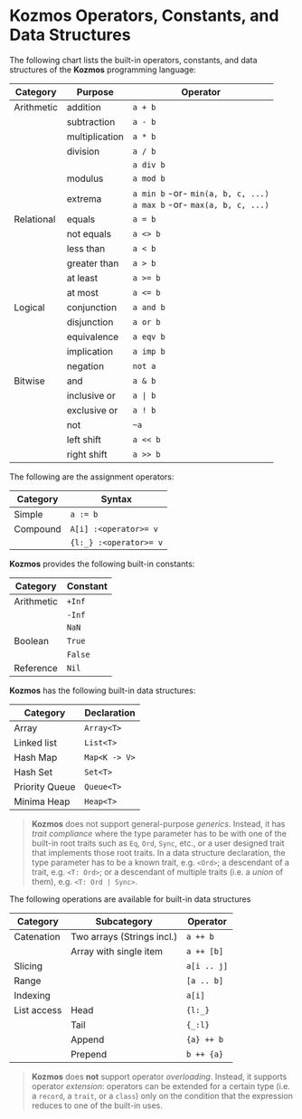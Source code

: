 # __Kozmos__ Operators,  Constants, and Data Structures

The following chart lists the built-in operators, constants, and data structures of the __Kozmos__ programming language:

|Category|Purpose|Operator|
|-|-|-|
|Arithmetic|addition|`a + b`|
||subtraction|`a - b`|
||multiplication|`a * b`|
||division|`a / b`|
|||`a div b`|
||modulus|`a mod b`|
||extrema|`a min b` -or- `min(a, b, c, ...)`<br/>`a max b` -or- `max(a, b, c, ...)`|
|Relational|equals|`a = b`|
||not equals|`a <> b`|
||less than|`a < b`|
||greater than|`a > b`|
||at least|`a >= b`|
||at most|`a <= b`|
|Logical|conjunction|`a and b`|
||disjunction|`a or b`|
||equivalence|`a eqv b`|
||implication|`a imp b`|
||negation|`not a`|
|Bitwise|and|`a & b`|
||inclusive or|`a \| b` |
||exclusive or|`a ! b`|
||not|`~a`|
||left shift|`a << b`|
||right shift|`a >> b`|

The following are the assignment operators:

|Category|Syntax|
|---|---|
|Simple|`a := b`|
|Compound|`A[i] :<operator>= v`|
||`{l:_} :<operator>= v`|

__Kozmos__ provides the following built-in constants:

|Category|Constant|
|---|---|
|Arithmetic|`+Inf`|
||`-Inf`|
||`NaN`|
|Boolean|`True`|
||`False`|
|Reference|`Nil`|

__Kozmos__ has the following built-in data structures:

|Category|Declaration|
|---|---|
|Array|`Array<T>`|
|Linked list|`List<T>`|
|Hash Map|`Map<K -> V>`|
|Hash Set|`Set<T>`|
|Priority Queue|`Queue<T>`|
|Minima Heap|`Heap<T>`|

> <span id="note-byline"></span> __Kozmos__ does not support general-purpose *generics*. Instead, it has *trait compliance* where the type parameter has to be with one of the built-in root traits such as `Eq`, `Ord`, `Sync`, etc., or a user designed trait that implements those root traits.
> In a data structure declaration, the type parameter has to be a known trait, e.g. `<Ord>`; a descendant of a trait, e.g. `<T: Ord>`; or a descendant of multiple traits (i.e. a *union* of them), e.g. `<T: Ord | Sync>`.

The following operations are available for built-in data structures

|Category|Subcategory|Operator|
|---|---|---|
|Catenation|Two arrays (Strings incl.)|`a ++ b`|
||Array with single item|`a ++ [b]`|
|Slicing||`a[i .. j]`|
|Range||`[a .. b]`|
|Indexing||`a[i]`|
|List access|Head|`{l:_}`|
||Tail|`{_:l}`|
||Append|`{a} ++ b`|
||Prepend|`b ++ {a}`|

> <span id="note-byline"></span> __Kozmos__ does __not__ support operator *overloading*. Instead, it supports operator *extension*: operators can be extended for a certain type (i.e. a `record`, a `trait`, or a `class`) only on the condition that the expression reduces to one of the built-in uses.
